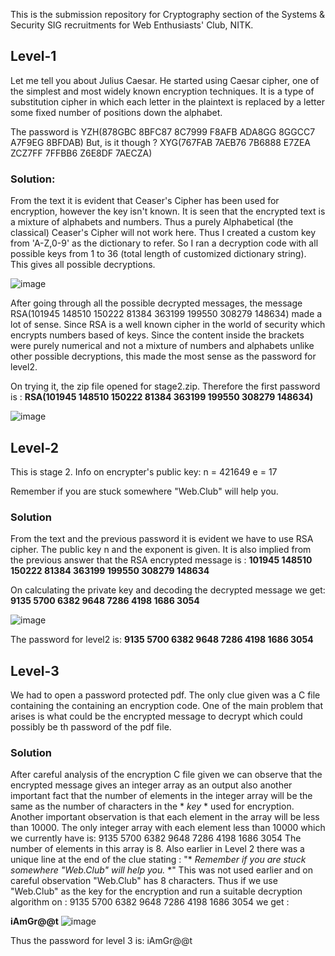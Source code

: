 This is the submission repository for Cryptography section of the Systems & Security SIG recruitments for Web Enthusiasts' Club, NITK.

## Level-1
Let me tell you about Julius Caesar. He started using Caesar cipher, one of the simplest and most widely known encryption techniques. It is a type of substitution cipher in which each letter in the plaintext is replaced by a letter some fixed number of positions down the alphabet.

The password is
YZH(878GBC 8BFC87 8C7999 F8AFB ADA8GG 8GGCC7 A7F9EG 8BFDAB)
But, is it though ?
XYG(767FAB 7AEB76 7B6888 E7ZEA ZCZ7FF 7FFBB6 Z6E8DF 7AECZA)

### Solution:

From the text it is evident that Ceaser's Cipher has been used for encryption, however the key isn't known. It is seen that the encrypted text is a mixture of alphabets and numbers. Thus a purely Alphabetical (the classical) Ceaser's Cipher will not work here. Thus I created a custom key from 'A-Z,0-9' as the dictionary to refer.
So I ran a decryption code with all possible keys from 1 to 36 (total length of customized dictionary string). This gives all possible decryptions.

![image](https://github.com/user-attachments/assets/d49bd291-e053-4f95-be92-5ce4a879f762)

After going through all the possible decrypted messages, the message RSA(101945 148510 150222 81384 363199 199550 308279 148634) made a lot of sense. Since RSA is a well known cipher in the world of security which encrypts numbers based of keys. Since the content inside the brackets were purely numerical and not a mixture of numbers and alphabets unlike other possible decryptions, this made the most sense as the password for level2.

On trying it, the zip file opened for stage2.zip.
Therefore the first password is : **RSA(101945 148510 150222 81384 363199 199550 308279 148634)**

![image](https://github.com/user-attachments/assets/165bc5b9-88a6-4e55-a9e8-740581f3cab2)

## Level-2
This is stage 2.
Info on encrypter's public key:
n = 421649
e = 17

Remember if you are stuck somewhere "Web.Club" will help you.

### Solution

From the text and the previous password it is evident we have to use RSA cipher. The public key n and the exponent is given. It is also implied from the previous answer that the RSA encrypted message is : **101945 148510 150222 81384 363199 199550 308279 148634**

On calculating the private key and decoding the decrypted message we get: **9135 5700 6382 9648 7286 4198 1686 3054**

![image](https://github.com/user-attachments/assets/7fb539c8-6395-47d9-8a9c-b0ed5ccb3ed6)

The password for level2 is: **9135 5700 6382 9648 7286 4198 1686 3054**

## Level-3
We had to open a password protected pdf. The only clue given was a C file containing the containing an encryption code. One of the main problem that arises is what could be the encrypted message to decrypt which could possibly be th password of the pdf file.

### Solution
After careful analysis of the encryption C file given we can observe that the encrypted message gives an integer array as an output also another important fact that the number of elements in the integer array will be the same as the number of characters in the * *key* * used for encryption. Another important observation is that each element in the array will be less than 10000.
The only integer array with each element less than 10000 which we currently have is: 9135 5700 6382 9648 7286 4198 1686 3054
The number of elements in this array is 8. Also earlier in Level 2 there was a unique line at the end of the clue stating : "* *Remember if you are stuck somewhere "Web.Club" will help you.* *"
This was not used earlier and on careful observation "Web.Club" has 8 characters. Thus if we use "Web.Club" as the key for the encryption and run a suitable decryption algorithm on : 9135 5700 6382 9648 7286 4198 1686 3054 we get :

**iAmGr@@t**
![image](https://github.com/user-attachments/assets/0ed35b0f-eaa9-42de-9ae0-713d41ce8133)

Thus the password for level 3 is: iAmGr@@t

